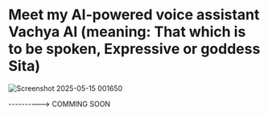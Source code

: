 # Meet my AI-powered voice assistant Vachya AI (meaning: That which is to be spoken, Expressive or goddess Sita)


![Screenshot 2025-05-15 001650](https://github.com/user-attachments/assets/a773b36f-77e8-41c7-b28f-3512ccfe08f8)



----------> COMMING SOON
